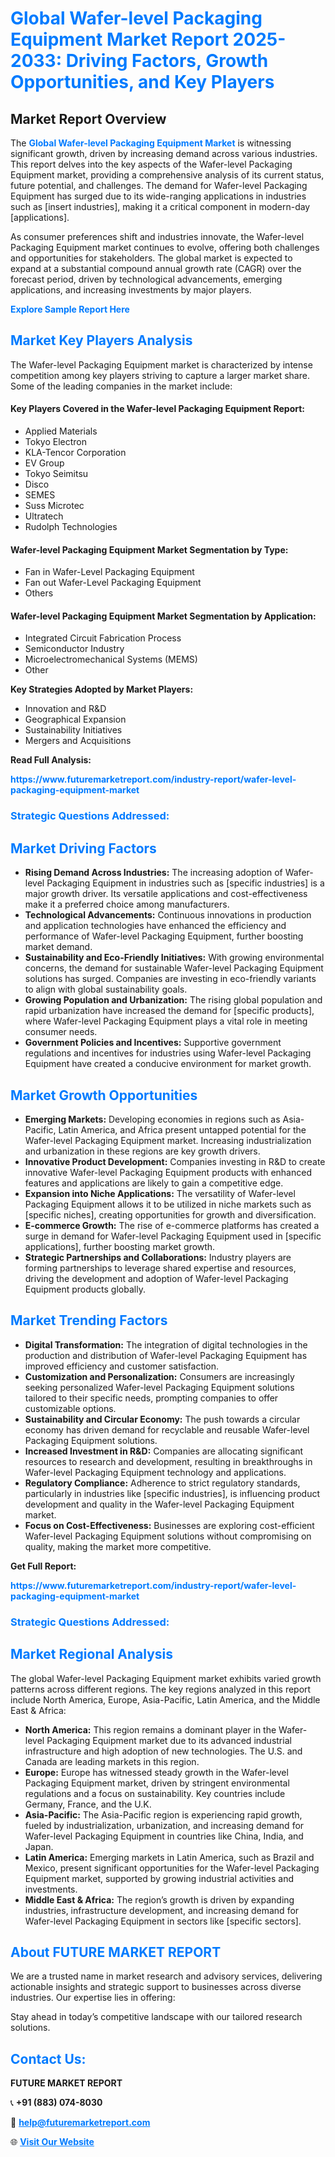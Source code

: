 <h1 style="color: #007BFF;">Global Wafer-level Packaging Equipment Market Report 2025-2033: Driving Factors, Growth Opportunities, and Key Players</h1>

<section id="overview">
<h2>Market Report Overview</h2>
<p>The <a href="https://www.futuremarketreport.com/industry-report/wafer-level-packaging-equipment-market" style="color: #007BFF; text-decoration: none;"><strong>Global Wafer-level Packaging Equipment Market</strong></a> is witnessing significant growth, driven by increasing demand across various industries. This report delves into the key aspects of the Wafer-level Packaging Equipment market, providing a comprehensive analysis of its current status, future potential, and challenges. The demand for Wafer-level Packaging Equipment has surged due to its wide-ranging applications in industries such as [insert industries], making it a critical component in modern-day [applications].</p>
<p>As consumer preferences shift and industries innovate, the Wafer-level Packaging Equipment market continues to evolve, offering both challenges and opportunities for stakeholders. The global market is expected to expand at a substantial compound annual growth rate (CAGR) over the forecast period, driven by technological advancements, emerging applications, and increasing investments by major players.</p>
</section>

<section id="overview">
<p><a href="https://www.futuremarketreport.com/request-sample/reportId=91336" style="color: #007BFF; text-decoration: none;"><strong>Explore Sample Report Here</strong></a></p>
</section>

<section id="key-players">
<h2 style="color: #007BFF;">Market Key Players Analysis</h2>
<p>The Wafer-level Packaging Equipment market is characterized by intense competition among key players striving to capture a larger market share. Some of the leading companies in the market include:</p>
<h4>Key Players Covered in the Wafer-level Packaging Equipment Report:</h4>
<ul><li>Applied Materials</li><li>Tokyo Electron</li><li>KLA-Tencor Corporation</li><li>EV Group</li><li>Tokyo Seimitsu</li><li>Disco</li><li>SEMES</li><li>Suss Microtec</li><li>Ultratech</li><li>Rudolph Technologies</li></ul>
<h4>Wafer-level Packaging Equipment Market Segmentation by Type:</h4>
<ul><li>Fan in Wafer-Level Packaging Equipment</li><li>Fan out Wafer-Level Packaging Equipment</li><li>Others</li></ul>

<h4>Wafer-level Packaging Equipment Market Segmentation by Application:</h4>
<ul><li>Integrated Circuit Fabrication Process</li><li>Semiconductor Industry</li><li>Microelectromechanical Systems (MEMS)</li><li>Other</li></ul>
<p><strong>Key Strategies Adopted by Market Players:</strong></p>
<ul>
<li>Innovation and R&D</li>
<li>Geographical Expansion</li>
<li>Sustainability Initiatives</li>
<li>Mergers and Acquisitions</li>
</ul>
</section>

<section>
<p><strong>Read Full Analysis: </strong></p><a href="https://www.futuremarketreport.com/industry-report/wafer-level-packaging-equipment-market" style="color: #007BFF; text-decoration: none;"><strong>https://www.futuremarketreport.com/industry-report/wafer-level-packaging-equipment-market</strong></a>
<h3 style="color: #007BFF;">Strategic Questions Addressed:</h3>
</section>

<section id="driving-factors">
<h2 style="color: #007BFF;">Market Driving Factors</h2>
<ul>
<li><strong>Rising Demand Across Industries:</strong> The increasing adoption of Wafer-level Packaging Equipment in industries such as [specific industries] is a major growth driver. Its versatile applications and cost-effectiveness make it a preferred choice among manufacturers.</li>
<li><strong>Technological Advancements:</strong> Continuous innovations in production and application technologies have enhanced the efficiency and performance of Wafer-level Packaging Equipment, further boosting market demand.</li>
<li><strong>Sustainability and Eco-Friendly Initiatives:</strong> With growing environmental concerns, the demand for sustainable Wafer-level Packaging Equipment solutions has surged. Companies are investing in eco-friendly variants to align with global sustainability goals.</li>
<li><strong>Growing Population and Urbanization:</strong> The rising global population and rapid urbanization have increased the demand for [specific products], where Wafer-level Packaging Equipment plays a vital role in meeting consumer needs.</li>
<li><strong>Government Policies and Incentives:</strong> Supportive government regulations and incentives for industries using Wafer-level Packaging Equipment have created a conducive environment for market growth.</li>
</ul>
</section>

<section id="growth-opportunities">
<h2 style="color: #007BFF;">Market Growth Opportunities</h2>
<ul>
<li><strong>Emerging Markets:</strong> Developing economies in regions such as Asia-Pacific, Latin America, and Africa present untapped potential for the Wafer-level Packaging Equipment market. Increasing industrialization and urbanization in these regions are key growth drivers.</li>
<li><strong>Innovative Product Development:</strong> Companies investing in R&D to create innovative Wafer-level Packaging Equipment products with enhanced features and applications are likely to gain a competitive edge.</li>
<li><strong>Expansion into Niche Applications:</strong> The versatility of Wafer-level Packaging Equipment allows it to be utilized in niche markets such as [specific niches], creating opportunities for growth and diversification.</li>
<li><strong>E-commerce Growth:</strong> The rise of e-commerce platforms has created a surge in demand for Wafer-level Packaging Equipment used in [specific applications], further boosting market growth.</li>
<li><strong>Strategic Partnerships and Collaborations:</strong> Industry players are forming partnerships to leverage shared expertise and resources, driving the development and adoption of Wafer-level Packaging Equipment products globally.</li>
</ul>
</section>

<section id="trending-factors">
<h2 style="color: #007BFF;">Market Trending Factors</h2>
<ul>
<li><strong>Digital Transformation:</strong> The integration of digital technologies in the production and distribution of Wafer-level Packaging Equipment has improved efficiency and customer satisfaction.</li>
<li><strong>Customization and Personalization:</strong> Consumers are increasingly seeking personalized Wafer-level Packaging Equipment solutions tailored to their specific needs, prompting companies to offer customizable options.</li>
<li><strong>Sustainability and Circular Economy:</strong> The push towards a circular economy has driven demand for recyclable and reusable Wafer-level Packaging Equipment solutions.</li>
<li><strong>Increased Investment in R&D:</strong> Companies are allocating significant resources to research and development, resulting in breakthroughs in Wafer-level Packaging Equipment technology and applications.</li>
<li><strong>Regulatory Compliance:</strong> Adherence to strict regulatory standards, particularly in industries like [specific industries], is influencing product development and quality in the Wafer-level Packaging Equipment market.</li>
<li><strong>Focus on Cost-Effectiveness:</strong> Businesses are exploring cost-efficient Wafer-level Packaging Equipment solutions without compromising on quality, making the market more competitive.</li>
</ul>
</section>

<section>
<p><strong>Get Full Report: </strong></p><a href="https://www.futuremarketreport.com/industry-report/wafer-level-packaging-equipment-market" style="color: #007BFF; text-decoration: none;"><strong>https://www.futuremarketreport.com/industry-report/wafer-level-packaging-equipment-market</strong></a>
<h3 style="color: #007BFF;">Strategic Questions Addressed:</h3>
</section>


<section id="regional-analysis">
<h2 style="color: #007BFF;">Market Regional Analysis</h2>
<p>The global Wafer-level Packaging Equipment market exhibits varied growth patterns across different regions. The key regions analyzed in this report include North America, Europe, Asia-Pacific, Latin America, and the Middle East & Africa:</p>
<ul>
<li><strong>North America:</strong> This region remains a dominant player in the Wafer-level Packaging Equipment market due to its advanced industrial infrastructure and high adoption of new technologies. The U.S. and Canada are leading markets in this region.</li>
<li><strong>Europe:</strong> Europe has witnessed steady growth in the Wafer-level Packaging Equipment market, driven by stringent environmental regulations and a focus on sustainability. Key countries include Germany, France, and the U.K.</li>
<li><strong>Asia-Pacific:</strong> The Asia-Pacific region is experiencing rapid growth, fueled by industrialization, urbanization, and increasing demand for Wafer-level Packaging Equipment in countries like China, India, and Japan.</li>
<li><strong>Latin America:</strong> Emerging markets in Latin America, such as Brazil and Mexico, present significant opportunities for the Wafer-level Packaging Equipment market, supported by growing industrial activities and investments.</li>
<li><strong>Middle East & Africa:</strong> The region’s growth is driven by expanding industries, infrastructure development, and increasing demand for Wafer-level Packaging Equipment in sectors like [specific sectors].</li>
</ul>
</section>

<footer>
<h2 style="color: #007BFF;">About FUTURE MARKET REPORT</h2>
<p>We are a trusted name in market research and advisory services, delivering actionable insights and strategic support to businesses across diverse industries. Our expertise lies in offering:</p>

<p>Stay ahead in today’s competitive landscape with our tailored research solutions.</p>

<h2 style="color: #007BFF;">Contact Us:</h2>
<p><strong>FUTURE MARKET REPORT</strong></p>
<p>📞 <strong>+91 (883) 074-8030</strong></p>
<p>📧 <strong><a href="mailto:help@futuremarketreport.com" style="color: #007BFF;">help@futuremarketreport.com</a></strong></p>
<p>🌐 <strong><a href="https://www.futuremarketreport.com/" style="color: #007BFF;">Visit Our Website</a></strong></p>
</footer>